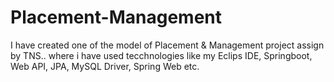 # Placement-Management
I have created one of the model of Placement &amp; Management project assign by TNS.. where i have used tecchnologies like my Eclips IDE, Springboot, Web API, JPA, MySQL Driver, Spring Web etc. 
